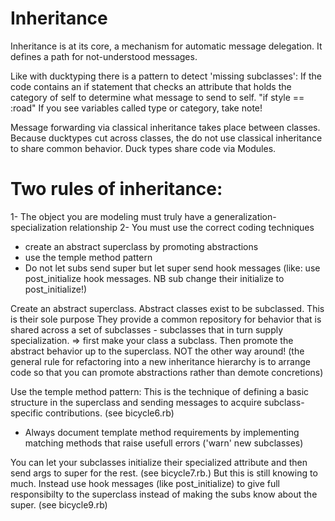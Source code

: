 # Inheritance

Inheritance is at its core, a mechanism for automatic message
delegation. It defines a path for not-understood messages.

Like with ducktyping there is a pattern to detect 'missing
subclasses':
If the code contains an if statement that checks an attribute that
holds the category of self to determine what message to send to
self.
"if style == :road"
If you see variables called type or category, take note!

Message forwarding via classical inheritance takes place between
classes. Because ducktypes cut across classes, the do not use
classical inheritance to share common behavior. Duck types share
code via Modules.

# Two rules of inheritance:
1- The object you are modeling must truly have a generalization-
specialization relationship
2- You must use the correct coding techniques
   - create an abstract superclass by promoting abstractions
   - use the temple method pattern
   - Do not let subs send super but let super send hook messages
     (like: use post_initialize hook messages. NB sub change
     their initialize to post_initialize!)

Create an abstract superclass.
Abstract classes exist to be subclassed. This is their sole purpose
They provide a common repository for behavior that is shared
across a set of subclasses - subclasses that in turn supply
specialization.
=> first make your class a subclass. Then promote the abstract
behavior up to the superclass. NOT the other way around!
(the general rule for refactoring into a new inheritance
hierarchy is to arrange code so that you can promote abstractions
rather than demote concretions)

Use the temple method pattern:
This is the technique of defining a basic structure in the
superclass and sending messages to acquire subclass-specific
contributions. (see bicycle6.rb)
- Always document template method requirements by implementing
matching methods that raise usefull errors ('warn' new subclasses)

You can let your subclasses initialize their specialized
attribute and then send args to super for the rest. (see
bicycle7.rb.) But this is still knowing to much. Instead use
hook messages (like post_initialize) to give full responsibilty
to the superclass instead of making the subs know about the
super. (see bicycle9.rb)
